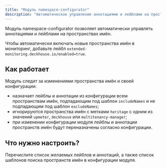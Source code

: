 ```yaml
---
title: "Модуль namespace-configurator"
description: "Автоматическое управление аннотациями и лейблами на пространствах имён в Deckhouse Kubernetes Platform."
---
```


Модуль namespace-configurator позволяет автоматически управлять аннотациями и лейблами на пространствах имён.

Чтобы автоматически включать новые пространства имён в мониторинг, добавьте лейбл `extended-monitoring.deckhouse.io/enabled=true`.

## Как работает

Модуль следит за изменениями пространства имён и своей конфигурации:

* назначает лейблы и аннотации из конфигурации всем пространствам имён, подпадающим под шаблон `includeNames` и не подпадающим под шаблон `excludeNames`;
* игнорируются пространства имён с метками `heritage` с одним из значений `upmeter`, `deckhouse` или `multitenancy-manager`;
* при изменении конфигурации модуля лейблы и аннотации пространств имён будут переназначены согласно конфигурации.

## Что нужно настроить?

Перечислите список желаемых лейблов и аннотаций, а также список шаблонов поиска пространств имён в конфигурации модуля.

